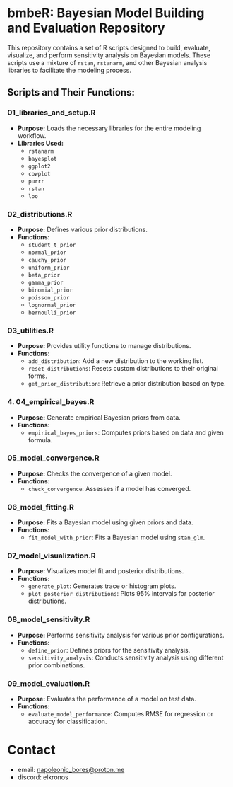 # bmbeR: Bayesian Model Building and Evaluation Repository

This repository contains a set of R scripts designed to build, evaluate, visualize, and perform sensitivity analysis on Bayesian models. These scripts use a mixture of `rstan`, `rstanarm`, and other Bayesian analysis libraries to facilitate the modeling process.

## Scripts and Their Functions:

### 01_libraries_and_setup.R
- **Purpose:** Loads the necessary libraries for the entire modeling workflow.
- **Libraries Used:**
  - `rstanarm`
  - `bayesplot`
  - `ggplot2`
  - `cowplot`
  - `purrr`
  - `rstan`
  - `loo`

### 02_distributions.R
- **Purpose:** Defines various prior distributions.
- **Functions:**
  - `student_t_prior`
  - `normal_prior`
  - `cauchy_prior`
  - `uniform_prior`
  - `beta_prior`
  - `gamma_prior`
  - `binomial_prior`
  - `poisson_prior`
  - `lognormal_prior`
  - `bernoulli_prior`

### 03_utilities.R
- **Purpose:** Provides utility functions to manage distributions.
- **Functions:**
  - `add_distribution`: Add a new distribution to the working list.
  - `reset_distributions`: Resets custom distributions to their original forms.
  - `get_prior_distribution`: Retrieve a prior distribution based on type.

### 4. 04_empirical_bayes.R
- **Purpose:** Generate empirical Bayesian priors from data.
- **Functions:**
  - `empirical_bayes_priors`: Computes priors based on data and given formula.

### 05_model_convergence.R
- **Purpose:** Checks the convergence of a given model.
- **Functions:**
  - `check_convergence`: Assesses if a model has converged.

### 06_model_fitting.R
- **Purpose:** Fits a Bayesian model using given priors and data.
- **Functions:**
  - `fit_model_with_prior`: Fits a Bayesian model using `stan_glm`.

### 07_model_visualization.R
- **Purpose:** Visualizes model fit and posterior distributions.
- **Functions:**
  - `generate_plot`: Generates trace or histogram plots.
  - `plot_posterior_distributions`: Plots 95% intervals for posterior distributions.

### 08_model_sensitivity.R
- **Purpose:** Performs sensitivity analysis for various prior configurations.
- **Functions:**
  - `define_prior`: Defines priors for the sensitivity analysis.
  - `sensitivity_analysis`: Conducts sensitivity analysis using different prior combinations.

### 09_model_evaluation.R
- **Purpose:** Evaluates the performance of a model on test data.
- **Functions:**
  - `evaluate_model_performance`: Computes RMSE for regression or accuracy for classification.

# Contact
- email: napoleonic_bores@proton.me
- discord: elkronos
